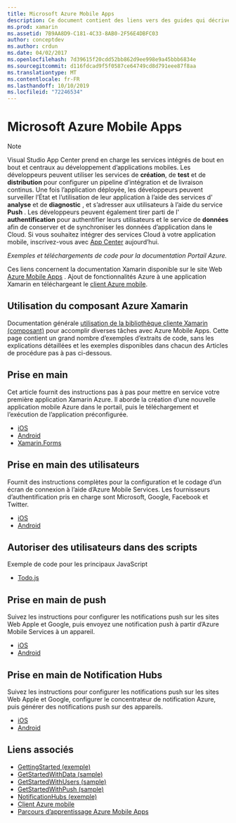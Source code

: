 ```yaml
---
title: Microsoft Azure Mobile Apps
description: Ce document contient des liens vers des guides qui décrivent comment créer une application Xamarin connectée à Azure. Il traite de l’utilisation du composant Azure Xamarin, des utilisateurs et des notifications push.
ms.prod: xamarin
ms.assetid: 7B9AA8D9-C181-4C33-8AB0-2F56E4DBFC03
author: conceptdev
ms.author: crdun
ms.date: 04/02/2017
ms.openlocfilehash: 7d39615f20cdd52bb862d9ee998e9a45bbb6834e
ms.sourcegitcommit: d116fdcad9f5f0587ce64749cd8d791eee87f8aa
ms.translationtype: MT
ms.contentlocale: fr-FR
ms.lasthandoff: 10/10/2019
ms.locfileid: "72246534"
---
```

# <a name="microsoft-azure-mobile-apps"></a>Microsoft Azure Mobile Apps

> [!NOTE]
> Visual Studio App Center prend en charge les services intégrés de bout en bout et centraux au développement d’applications mobiles. Les développeurs peuvent utiliser les services de **création**, de **test** et de **distribution** pour configurer un pipeline d’intégration et de livraison continus. Une fois l’application déployée, les développeurs peuvent surveiller l’État et l’utilisation de leur application à l’aide des services d' **analyse** et de **diagnostic** , et s’adresser aux utilisateurs à l’aide du service **Push** . Les développeurs peuvent également tirer parti de l' **authentification** pour authentifier leurs utilisateurs et le service de **données** afin de conserver et de synchroniser les données d’application dans le Cloud.
> Si vous souhaitez intégrer des services Cloud à votre application mobile, inscrivez-vous avec [App Center](https://appcenter.ms/signup?utm_source=XamarinDocs&utm_medium=Azure&utm_campaign=docs) aujourd’hui.

_Exemples et téléchargements de code pour la documentation Portail Azure._

<!--
NOTE TO AUTHORS: this page is referenced from
https://azure.microsoft.com/develop/mobile/xamarin/
as https://developer xamarin com/guides/cross-platform/data-cloud/mobile-services/
A redirect has been put in place to /mobile-apps/ HOWEVER the /Resources/ .ZIP files are still located in /mobile-services/ so that the following permalinks don't break

The ZIPs in /Resources/ are also referenced by inbound links
Getting Started http://go.microsoft.com/fwlink/p/?LinkId=331359
Get started with data http://go.microsoft.com/fwlink/p/?LinkId=331302
Get started with push http://go.microsoft.com/fwlink/p/?LinkId=331303
Get started with authentication http://go.microsoft.com/fwlink/p/?LinkId=331328
Get started with Notification Hubs http://go.microsoft.com/fwlink/p/?LinkId=331329
Validate and modify data  http://go.microsoft.com/fwlink/p/?LinkId=331330
-->

Ces liens concernent la documentation Xamarin disponible sur le site Web [Azure Mobile Apps](https://docs.microsoft.com/azure/app-service-mobile/) .
Ajout de fonctionnalités Azure à une application Xamarin en téléchargeant le [client Azure mobile](https://www.nuget.org/packages/Microsoft.Azure.Mobile.Client/).

## <a name="working-with-the-xamarin-azure-component"></a>Utilisation du composant Azure Xamarin

Documentation générale [utilisation de la bibliothèque cliente Xamarin (composant)](https://docs.microsoft.com/azure/app-service-mobile/app-service-mobile-dotnet-how-to-use-client-library) pour accomplir diverses tâches avec Azure Mobile Apps. Cette page contient un grand nombre d’exemples d’extraits de code, sans les explications détaillées et les exemples disponibles dans chacun des Articles de procédure pas à pas ci-dessous.

## <a name="getting-started"></a>Prise en main

Cet article fournit des instructions pas à pas pour mettre en service votre première application Xamarin Azure.
Il aborde la création d’une nouvelle application mobile Azure dans le portail, puis le téléchargement et l’exécution de l’application préconfigurée.

- [iOS](https://docs.microsoft.com/azure/app-service-mobile/app-service-mobile-xamarin-ios-get-started/)
- [Android](https://docs.microsoft.com/azure/app-service-mobile/app-service-mobile-xamarin-android-get-started/)
- [Xamarin.Forms](https://docs.microsoft.com/azure/app-service-mobile/app-service-mobile-xamarin-forms-get-started)

<!--
## Validate, Modify and Augment Data in Scripts

Demonstrates how to add server-side scripts to Azure Mobile Services data tables to implement server-side validation and other functionality.

- [iOS](https://azure.microsoft.com/documentation/articles/mobile-services-dotnet-how-to-use-client-library/#errors)
- [Android](https://azure.microsoft.com/documentation/articles/mobile-services-dotnet-how-to-use-client-library/#errors)
-->

<!--
## Add Paging to Data

A quick example of paging large sets of data using Skip() and Take().

- [iOS](https://azure.microsoft.com/documentation/articles/mobile-services-dotnet-how-to-use-client-library/#paging)
- [Android](https://azure.microsoft.com/documentation/articles/mobile-services-dotnet-how-to-use-client-library/#paging)
-->

## <a name="get-started-with-users"></a>Prise en main des utilisateurs

Fournit des instructions complètes pour la configuration et le codage d’un écran de connexion à l’aide d’Azure Mobile Services. Les fournisseurs d’authentification pris en charge sont Microsoft, Google, Facebook et Twitter.

- [iOS](https://azure.microsoft.com/documentation/articles/app-service-mobile-xamarin-ios-get-started-users/)
- [Android](https://azure.microsoft.com/documentation/articles/app-service-mobile-xamarin-android-get-started-users/)

## <a name="authorize-users-in-scripts"></a>Autoriser des utilisateurs dans des scripts

Exemple de code pour les principaux JavaScript

- [Todo.js](https://github.com/Azure/azure-mobile-apps-node/blob/master/samples/personal-table/tables/TodoItem.js#L38)

## <a name="get-started-with-push"></a>Prise en main de push

Suivez les instructions pour configurer les notifications push sur les sites Web Apple et Google, puis envoyez une notification push à partir d’Azure Mobile Services à un appareil.

- [iOS](https://docs.microsoft.com/azure/app-service-mobile/app-service-mobile-xamarin-ios-get-started-push)
- [Android](https://docs.microsoft.com/azure/app-service-mobile/app-service-mobile-xamarin-android-get-started-push)

## <a name="get-started-with-notification-hubs"></a>Prise en main de Notification Hubs

Suivez les instructions pour configurer les notifications push sur les sites Web Apple et Google, configurer le concentrateur de notification Azure, puis générer des notifications push sur des appareils.

- [iOS](https://docs.microsoft.com/azure/notification-hubs/xamarin-notification-hubs-ios-push-notification-apns-get-started)
- [Android](https://docs.microsoft.com/azure/notification-hubs/xamarin-notification-hubs-push-notifications-android-gcm)

## <a name="related-links"></a>Liens associés

- [GettingStarted (exemple)](https://github.com/xamarin/mobile-samples/tree/master/Azure/GettingStarted)
- [GetStartedWithData (sample)](https://github.com/xamarin/mobile-samples/tree/master/Azure/GetStartedWithData)
- [GetStartedWithUsers (sample)](https://github.com/xamarin/mobile-samples/tree/master/Azure/GetStartedWithUsers)
- [GetStartedWithPush (sample)](https://github.com/xamarin/mobile-samples/tree/master/Azure/GetStartedWithPush)
- [NotificationHubs (exemple)](https://github.com/xamarin/mobile-samples/tree/master/Azure/NotificationHubs)
- [Client Azure mobile](https://www.nuget.org/packages/Microsoft.Azure.Mobile.Client/)
- [Parcours d’apprentissage Azure Mobile Apps](https://azure.microsoft.com/documentation/learning-paths/appservice-mobileapps/)

<!--
- [ValidateModifyData (sample)](https://github.com/xamarin/mobile-samples/tree/master/Azure/ValidateModifyData)
-->
